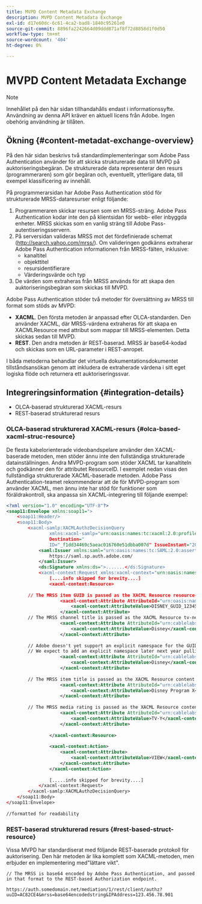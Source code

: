 ```yaml
---
title: MVPD Content Metadata Exchange
description: MVPD Content Metadata Exchange
exl-id: d17e60dc-6c61-4ca2-bad8-1840c95261e0
source-git-commit: 8896fa2242664d09ddd871af8f72d8858d1f0d50
workflow-type: tm+mt
source-wordcount: '404'
ht-degree: 0%

---
```


# MVPD Content Metadata Exchange

>[!NOTE]
>
>Innehållet på den här sidan tillhandahålls endast i informationssyfte. Användning av denna API kräver en aktuell licens från Adobe. Ingen obehörig användning är tillåten.

## Ökning {#content-metadat-exchange-overview}

På den här sidan beskrivs två standardimplementeringar som Adobe Pass Authentication använder för att skicka strukturerade data till MVPD på auktoriseringsbegäran.  De strukturerade data representerar den resurs (programmeraren) som gör begäran och, eventuellt, ytterligare data, till exempel klassificering av innehåll.

På programmerarsidan har Adobe Pass Authentication stöd för strukturerade MRSS-dataresurser enligt följande:

1. Programmeraren skickar resursen som en MRSS-sträng. Adobe Pass Authentication kodar inte den på klientsidan för webb- eller inbyggda enheter. MRSS skickas som en vanlig sträng till Adobe Pass-autentiseringsservern.
1. På serversidan valideras MRSS mot det fördefinierade schemat (http://search.yahoo.com/mrss/).  Om valideringen godkänns extraherar Adobe Pass Authentication informationen från MRSS-fälten, inklusive:
   * kanaltitel
   * objekttitel
   * resursidentifierare
   * Värderingsvärde och typ
1. De värden som extraheras från MRSS används för att skapa den auktoriseringsbegäran som skickas till MVPD.

Adobe Pass Authentication stöder två metoder för översättning av MRSS till format som stöds av MVPD:

* **XACML**.  Den första metoden är anpassad efter OLCA-standarden.  Den använder XACML, där MRSS-värdena extraheras för att skapa en XACMLResource med attribut som mappar till MRSS-elementen.  Detta skickas sedan till MVPD.
* **REST**.  Den andra metoden är REST-baserad.  MRSS är base64-kodad och skickas som en URL-parameter i REST-anropet.

I båda metoderna behandlar det virtuella dokumentationsdokumentet tillståndsansökan genom att inkludera de extraherade värdena i sitt eget logiska flöde och returnera ett auktoriseringssvar.

## Integreringsinformation {#integration-details}

* OLCA-baserad strukturerad XACML-resurs
* REST-baserad strukturerad resurs

### OLCA-baserad strukturerad XACML-resurs {#olca-based-xacml-struc-resource}

De flesta kabelorienterade videobandspelare använder den XACML-baserade metoden, men stöder ännu inte den fullständiga strukturerade datainställningen.  Andra MVPD-program som stöder XACML tar kanaltiteln och godkänner den för attributet ResourceID. I exemplet nedan visas den fullständiga strukturerade XACML-baserade metoden. Adobe Pass Authentication-teamet rekommenderar att de för MVPD-program som använder XACML, men ännu inte har stöd för funktioner som föräldrakontroll, ska anpassa sin XACML-integrering till följande exempel:

```XML
<?xml version="1.0" encoding="UTF-8"?>
<soap11:Envelope xmlns:soap11=">
    <soap11:Header/>
    <soap11:Body>
        <xacml-samlp:XACMLAuthzDecisionQuery
                xmlns:xacml-samlp="urn:oasis:names:tc:xacml:2.0:profile:saml2.0:v2:schema:protocol"
                Destination="
                ID="_f1dd34469c5aeac016760e51dbba007d" IssueInstant="2012-06-26T16:30:24.879Z" Version="2.0">
            <saml:Issuer xmlns:saml="urn:oasis:names:tc:SAML:2.0:assertion">
                https://saml.sp.auth.adobe.com/
            </saml:Issuer>
            <ds:Signature xmlns:ds=">.......</ds:Signature>
            <xacml-context:Request xmlns:xacml-context="urn:oasis:names:tc:xacml:2.0:context:schema:os">
                [....info skipped for brevity....]
                <xacml-context:Resource>
 
        // The MRSS item GUID is passed as the XACML Resource resource-id
                    <xacml-context:Attribute AttributeId="urn:oasis:names:tc:xacml:1.0:resource:resource-id">
                        <xacml-context:AttributeValue>DISNEY_GUID_12345</xacml-context:AttributeValue>
                    </xacml-context:Attribute>
        // The MRSS channel title is passed as the XACML Resource tv-network
                    <xacml-context:Attribute AttributeId="urn:cablelabs:ocla:1.0:attribute:content:tv-network">
                        <xacml-context:AttributeValue>Disney</xacml-context:AttributeValue>
                    </xacml-context:Attribute>
 
        // Adobe doesn't yet support an explicit namespace for the GUID, so we reuse the channel title as the GUID.  
        // We expect to add an explicit namespace later next year pulling it from the GUID scheme attribute.
                    <xacml-context:Attribute AttributeId="urn:cablelabs:ocla:1.0:attribute:content:id:namespace">
                        <xacml-context:AttributeValue>Disney</xacml-context:AttributeValue>
                    </xacml-context:Attribute>
 
        // The MRSS item title is passed as the XACML Resource content title
                    <xacml-context:Attribute AttributeId="urn:cablelabs:ocla:1.0:attribute:content:title">
                        <xacml-context:AttributeValue>Disney Program X</xacml-context:AttributeValue>
                    </xacml-context:Attribute>
 
        // The MRSS media rating is passed as the XACML Resource content rating 
                    <xacml-context:Attribute AttributeId="urn:cablelabs:ocla:1.0:attribute:content:rating:vchip">
                        <xacml-context:AttributeValue>TV-Y</xacml-context:AttributeValue>
                    </xacml-context:Attribute>
 
                </xacml-context:Resource>
 
                <xacml-context:Action>
                    <xacml-context:Attribute>
                        <xacml-context:AttributeValue>VIEW</xacml-context:AttributeValue>
                    </xacml-context:Attribute>
                </xacml-context:Action>
 
                [.....info skipped for brevity....]
            </xacml-context:Request>
        </xacml-samlp:XACMLAuthzDecisionQuery>
    </soap11:Body>
</soap11:Envelope>
 
//formatted for readability
```

### REST-baserad strukturerad resurs {#rest-based-struct-resource}

Vissa MVPD har standardiserat med följande REST-baserade protokoll för auktorisering. Den här metoden är lika komplett som XACML-metoden, men erbjuder en implementering med&quot;lättare vikt&quot;.

`// The MRSS is base64 encoded by Adobe Pass Authentication, and passed in that format to the REST-based Authorization endpoint.`

`https://auth.somedomain.net/mediation/1/rest/client/authz?uuID=AC82CE4&mrss=base64encodedstring&IPAddress=123.456.78.901`

<!--
>[!RELATEDINFORMATION]
>* [User Metadata Exchange](/help/authentication/mvpd-user-metadata-exchng.md)
>* [Logout](/help/authentication/usecase-mvpd-logout.md)
>* [Programmer Integration Guide: Identifying Protected Resources](/help/authentication/identify-protected-resources.md)
>* [Programmer Integration Guide: User Metadata Exchange](/help/authentication/user-metadata.md)
-->
